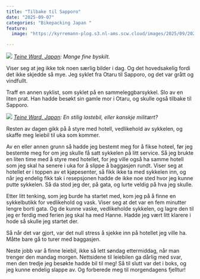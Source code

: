 ```yaml
---
title: "Tilbake til Sapporo"
date: "2025-09-07"
categories: "Bikepacking Japan "
feature:
  image: "https://kyrremann-plog.s3.nl-ams.scw.cloud/images/2025/09/20250907_104939.jpg"

---
```



![](https://kyrremann-plog.s3.nl-ams.scw.cloud/images/2025/09/20250907_104939.jpg)
*[Teine Ward, Japan](https://www.google.com/maps/place/43.131794999722224,141.19430479972223): Mange fine byskilt.*

Viser seg at jeg ikke tok noen særlig bilder i dag. Og det hovedsakelig fordi det ikke skjedde så mye. Jeg syklet fra Otaru til Sapporo, og det var grått og vindfullt.

Traff en annen syklist, som syklet på en sammeleggbarsykkel. Slo av en liten prat. Han hadde besøkt sin gamle mor i Otaru, og skulle også tilbake til Sapporo.


![](https://kyrremann-plog.s3.nl-ams.scw.cloud/images/2025/09/20250907_110041.jpg)
*[Teine Ward, Japan](https://www.google.com/maps/place/43.12309439972222,141.2258879): En stilig lastebil, eller kanskje militært?*

Resten av dagen gikk på å styre med hotell, vedlikehold av sykkelen, og skaffe meg leiebil til uka som kommer.

Av en eller annen grunn så hadde jeg bestemt meg for å fikse hoteel, før jeg bestemte meg for om jeg skulle få satt sykkelen på litt service. Så jeg brukte en liten time med å styre med hotellet, for jeg ville også ha samme hotell som jeg skal ha senere i uka for å slippe å baggasjen rundt. Viser seg at hotellet er i toppen av et kjøpesenter, så fikk ikke ta med sykkelen inn, og når jeg endelig fikk tak i resepsjonen hadde de ikke noe sted hvor jeg kunne putte sykkelen. Så da stod jeg der, på gata, og lurte veldig på hva jeg skulle.

Etter litt tenking, som jeg burde ha startet med, kom jeg på å finne en sykkelbutikk for vedlikehold og vask. Viser seg at det var en fem minutter lengre borti gata. Og de kunne vaske, vedlikeholde sykkelen, og lagre den til jeg er ferdig med ferien jeg skal ha med Hanne. Hadde jeg vært litt klarere i hode så skulle jeg startet der.

Så når det var gjort, var det null stress å sjekke inn på hotellet jeg ville ha. Måtte bare gå to turer med baggasjen.

Neste jobb var å finne leiebil, ikke så lett søndag ettermiddag, når man trenger den mandag morgen. Nettsidene til leiebilen ga dårlig med svar, men den tredje jeg besøkte hadde bil til meg! Så til slutt var det i boks, og jeg kunne endelig slappe av. Og forberede meg til morgendagens fjelltur!